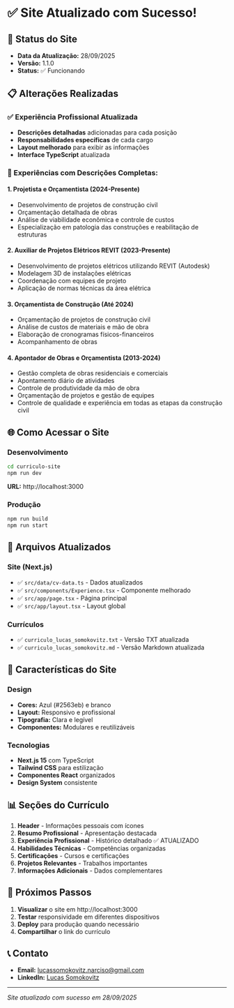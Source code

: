 # ✅ Site Atualizado com Sucesso!

## 🚀 Status do Site
- **Data da Atualização:** 28/09/2025
- **Versão:** 1.1.0
- **Status:** ✅ Funcionando

## 📋 Alterações Realizadas

### ✅ Experiência Profissional Atualizada
- **Descrições detalhadas** adicionadas para cada posição
- **Responsabilidades específicas** de cada cargo
- **Layout melhorado** para exibir as informações
- **Interface TypeScript** atualizada

### 🎯 Experiências com Descrições Completas:

#### 1. Projetista e Orçamentista (2024-Presente)
- Desenvolvimento de projetos de construção civil
- Orçamentação detalhada de obras
- Análise de viabilidade econômica e controle de custos
- Especialização em patologia das construções e reabilitação de estruturas

#### 2. Auxiliar de Projetos Elétricos REVIT (2023-Presente)
- Desenvolvimento de projetos elétricos utilizando REVIT (Autodesk)
- Modelagem 3D de instalações elétricas
- Coordenação com equipes de projeto
- Aplicação de normas técnicas da área elétrica

#### 3. Orçamentista de Construção (Até 2024)
- Orçamentação de projetos de construção civil
- Análise de custos de materiais e mão de obra
- Elaboração de cronogramas físicos-financeiros
- Acompanhamento de obras

#### 4. Apontador de Obras e Orçamentista (2013-2024)
- Gestão completa de obras residenciais e comerciais
- Apontamento diário de atividades
- Controle de produtividade da mão de obra
- Orçamentação de projetos e gestão de equipes
- Controle de qualidade e experiência em todas as etapas da construção civil

## 🌐 Como Acessar o Site

### Desenvolvimento
```bash
cd curriculo-site
npm run dev
```
**URL:** http://localhost:3000

### Produção
```bash
npm run build
npm run start
```

## 📁 Arquivos Atualizados

### Site (Next.js)
- ✅ `src/data/cv-data.ts` - Dados atualizados
- ✅ `src/components/Experience.tsx` - Componente melhorado
- ✅ `src/app/page.tsx` - Página principal
- ✅ `src/app/layout.tsx` - Layout global

### Currículos
- ✅ `curriculo_lucas_somokovitz.txt` - Versão TXT atualizada
- ✅ `curriculo_lucas_somokovitz.md` - Versão Markdown atualizada

## 🎨 Características do Site

### Design
- **Cores:** Azul (#2563eb) e branco
- **Layout:** Responsivo e profissional
- **Tipografia:** Clara e legível
- **Componentes:** Modulares e reutilizáveis

### Tecnologias
- **Next.js 15** com TypeScript
- **Tailwind CSS** para estilização
- **Componentes React** organizados
- **Design System** consistente

## 📊 Seções do Currículo

1. **Header** - Informações pessoais com ícones
2. **Resumo Profissional** - Apresentação destacada
3. **Experiência Profissional** - Histórico detalhado ✅ ATUALIZADO
4. **Habilidades Técnicas** - Competências organizadas
5. **Certificações** - Cursos e certificações
6. **Projetos Relevantes** - Trabalhos importantes
7. **Informações Adicionais** - Dados complementares

## 🔧 Próximos Passos

1. **Visualizar** o site em http://localhost:3000
2. **Testar** responsividade em diferentes dispositivos
3. **Deploy** para produção quando necessário
4. **Compartilhar** o link do currículo

## 📞 Contato

- **Email:** lucassomokovitz.narciso@gmail.com
- **LinkedIn:** [Lucas Somokovitz](https://www.linkedin.com/in/lucas-somokovitz/)

---

*Site atualizado com sucesso em 28/09/2025*

